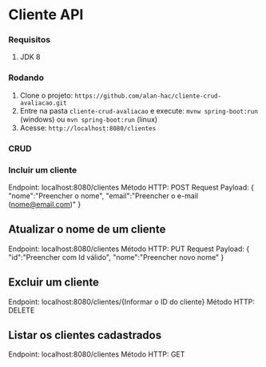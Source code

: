 # Cliente API

### Requisitos

1. JDK 8

### Rodando
1. Clone o projeto: `https://github.com/alan-hac/cliente-crud-avaliacao.git`
1. Entre na pasta `cliente-crud-avaliacao` e execute: `mvnw spring-boot:run` (windows) ou `mvn spring-boot:run` (linux) 
1. Acesse: `http://localhost:8080/clientes`

### CRUD ###
### Incluir um cliente
Endpoint: localhost:8080/clientes
Método HTTP: POST
Request Payload: 
{
	"nome":"Preencher o nome",
	"email":"Preencher o e-mail (nome@email.com)"
}

## Atualizar o nome de um cliente
Endpoint: localhost:8080/clientes
Método HTTP: PUT
Request Payload: 
{
	"id":"Preencher com Id válido",
	"nome":"Preencher novo nome"
}

## Excluir um cliente
Endpoint: localhost:8080/clientes/{Informar o ID do cliente}
Método HTTP: DELETE

## Listar os clientes cadastrados
Endpoint: localhost:8080/clientes
Método HTTP: GET